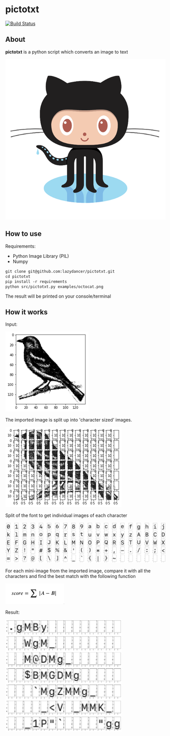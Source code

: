 # pictotxt 

[![Build Status](https://travis-ci.org/SpaceVim/SpaceVim.svg?branch=master)](https://travis-ci.org/lazydancer/pictotxt)

## About

**pictotxt** is a python script which converts an image to text

![pictotxt](https://raw.githubusercontent.com/lazydancer/pictotxt/master/examples/movie.gif)

## How to use

Requirements:
- Python Image Library (PIL)
- Numpy

```
git clone git@github.com:lazydancer/pictotxt.git
cd pictotxt
pip install -r requirements
python src/pictotxt.py examples/octocat.png
```

The result will be printed on your console/terminal

## How it works

Input:

![step1](https://raw.githubusercontent.com/lazydancer/pictotxt/master/examples/step1.png)

The imported image is split up into 'character sized' images. 

![step2](https://raw.githubusercontent.com/lazydancer/pictotxt/master/examples/step2.png)

Split of the font to get individual images of each character

![step3](https://raw.githubusercontent.com/lazydancer/pictotxt/master/examples/step3.png)

For each mini-image from the imported image, compare it with all the characters and find the best match with the following function

![step4](https://raw.githubusercontent.com/lazydancer/pictotxt/master/examples/step4.png)

Result:

<img src="https://raw.githubusercontent.com/lazydancer/pictotxt/master/examples/step5.png" width="366">

